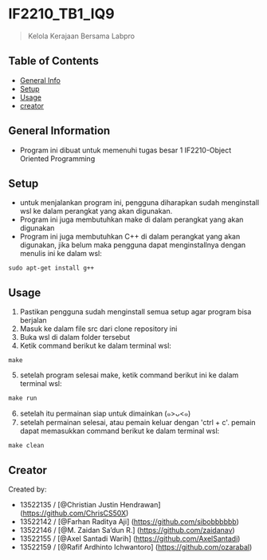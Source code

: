 # IF2210_TB1_IQ9
> Kelola Kerajaan Bersama Labpro

## Table of Contents
* [General Info](#general-information)
* [Setup](#setup)
* [Usage](#usage)
* [creator](#creator)

## General Information
- Program ini dibuat untuk memenuhi tugas besar 1 IF2210-Object Oriented Programming

## Setup
- untuk menjalankan program ini, pengguna diharapkan sudah menginstall wsl ke dalam perangkat yang akan digunakan.
- Program ini juga membutuhkan make di dalam perangkat yang akan digunakan
- Program ini juga membutuhkan C++ di dalam perangkat yang akan digunakan, jika belum maka pengguna dapat menginstallnya dengan menulis ini ke dalam wsl:
```
sudo apt-get install g++
```

## Usage
1. Pastikan pengguna sudah menginstall semua setup agar program bisa berjalan
2. Masuk ke dalam file src dari clone repository ini
3. Buka wsl di dalam folder tersebut
4. Ketik command berikut ke dalam terminal wsl:
```
make
```
5. setelah program selesai make, ketik command berikut ini ke dalam terminal wsl:
```
make run
```
6. setelah itu permainan siap untuk dimainkan (๑>ᴗ<๑)
7. setelah permainan selesai, atau pemain keluar dengan 'ctrl + c'. pemain dapat memasukkan command berikut ke dalam terminal wsl:
```
make clean
```

## Creator
Created by:
- 13522135 / [@Christian Justin Hendrawan] (https://github.com/ChrisCS50X)
- 13522142 / [@Farhan Raditya Aji] (https://github.com/sibobbbbbb)
- 13522146 / [@M. Zaidan Sa’dun R.] (https://github.com/zaidanav)
- 13522155 / [@Axel Santadi Warih] (https://github.com/AxelSantadi)
- 13522159 / [@Rafif Ardhinto Ichwantoro] (https://github.com/ozarabal)
